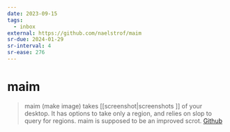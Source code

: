 ```yaml
---
date: 2023-09-15
tags:
  - inbox
external: https://github.com/naelstrof/maim
sr-due: 2024-01-29
sr-interval: 4
sr-ease: 276
---
```


# maim

> maim (make image) takes [[screenshot|screenshots ]] of your desktop. It has
> options to take only a region, and relies on slop to query for regions. maim
> is supposed to be an improved scrot.
> [Github](https://github.com/naelstrof/maim)

